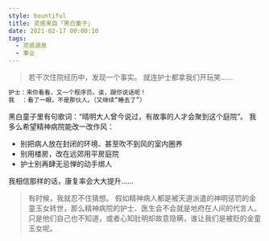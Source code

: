 ```yaml
---
style: bountiful
title: 灵感来自「黑白童子」
date: 2021-02-17 00:00:10
tags:
  - 灵感源泉
  - 事业
---
```


> 若干次住院经历中，发现一个事实。
> 就连护士都拿我们开玩笑……

```markdown
护士：来你看看，又一个程序员。诶，跟你说话呢！
我  ：看了一眼，不是那伙人。（又继续“睡去了”）
```

黑白童子里有句歌词：“晴明大人曾今说过，有故事的人才会聚到这个庭院”。
我多么希望精神病院能改一改作风：

- 别把病人放在封闭的环境、甚至吹不到风的室内圈养
- 别用楼房，改在远郊用平房庭院
- 护士别再肆无忌惮的动手绑人

我相信那样的话，康复率会大大提升……

> 有时候，我就忍不住猜想。
> 假如精神病人都是被天道派遣的神明惩罚的金童玉女转世，那么精神病院的护士、医生会不会就是地府在人间的代言人。
> 只是他们自己也不知道，或者心知肚明却故意隐瞒，谁让我们是被贬的金童玉女呢。
